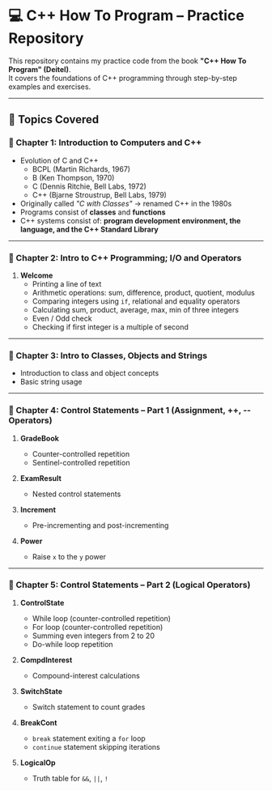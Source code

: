 # 💻 C++ How To Program – Practice Repository

This repository contains my practice code from the book **"C++ How To Program" (Deitel)**.  
It covers the foundations of C++ programming through step-by-step examples and exercises.  

---

## 📌 Topics Covered

### 📖 Chapter 1: Introduction to Computers and C++
- Evolution of C and C++  
  - BCPL (Martin Richards, 1967)  
  - B (Ken Thompson, 1970)  
  - C (Dennis Ritchie, Bell Labs, 1972)  
  - C++ (Bjarne Stroustrup, Bell Labs, 1979)  
- Originally called *"C with Classes"* → renamed C++ in the 1980s  
- Programs consist of **classes** and **functions**  
- C++ systems consist of: **program development environment, the language, and the C++ Standard Library**

---

### 📖 Chapter 2: Intro to C++ Programming; I/O and Operators
1. **Welcome**  
   - Printing a line of text  
   - Arithmetic operations: sum, difference, product, quotient, modulus  
   - Comparing integers using `if`, relational and equality operators  
   - Calculating sum, product, average, max, min of three integers  
   - Even / Odd check  
   - Checking if first integer is a multiple of second  

---

### 📖 Chapter 3: Intro to Classes, Objects and Strings
- Introduction to class and object concepts  
- Basic string usage  

---

### 📖 Chapter 4: Control Statements – Part 1 (Assignment, ++, -- Operators)
1. **GradeBook**  
   - Counter-controlled repetition  
   - Sentinel-controlled repetition  

2. **ExamResult**  
   - Nested control statements  

3. **Increment**  
   - Pre-incrementing and post-incrementing  

4. **Power**  
   - Raise `x` to the `y` power  

---

### 📖 Chapter 5: Control Statements – Part 2 (Logical Operators)
1. **ControlState**  
   - While loop (counter-controlled repetition)  
   - For loop (counter-controlled repetition)  
   - Summing even integers from 2 to 20  
   - Do-while loop repetition  

2. **CompdInterest**  
   - Compound-interest calculations  

3. **SwitchState**  
   - Switch statement to count grades  

4. **BreakCont**  
   - `break` statement exiting a `for` loop  
   - `continue` statement skipping iterations  

5. **LogicalOp**  
   - Truth table for `&&`, `||`, `!`  
